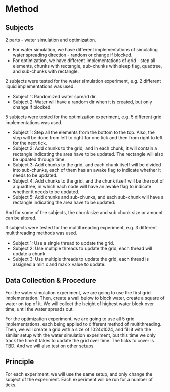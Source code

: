 # Method

## Subjects

2 parts - water simulation and optimization.

- For water simulation, we have different implementations of simulating water spreading direction - random or change if blocked.
- For optimization, we have different implementations of grid - step all elements, 
chunks with rectangle, sub-chunks with sleep flag, quadtree, and sub-chunks with rectangle.

2 subjects were tested for the water simulation experiment, e.g. 2 different liquid implementations was used.

- Subject 1: Randomized water spread dir.
- Subject 2: Water will have a random dir when it is created, but only change if blocked.

5 subjects were tested for the optimization experiment, e.g. 5 different grid implementations was used.

- Subject 1: Step all the elements from the bottom to the top. 
Also, the step will be done from left to right for one tick and then from right to left for the next tick.
- Subject 2: Add chunks to the grid, and in each chunk, it will contain a rectangle indicating the area have to be updated. 
The rectangle will also be updated through time.
- Subject 3: Add chunks to the grid, and each chunk itself will be divided into sub-chunks, each of them has an awake flag to indicate whether it needs to be updated.
- Subject 4: Add chunks to the grid, and the chunk itself will be the root of a quadtree, 
in which each node will have an awake flag to indicate whether it needs to be updated.
- Subject 5: Add chunks and sub-chunks, and each sub-chunk will have a rectangle indicating the area have to be updated.

And for some of the subjects, the chunk size and sub chunk size or amount can be altered.

3 subjects were tested for the multithreading experiment, e.g. 3 different multithreading methods was used.

- Subject 1: Use a single thread to update the grid.
- Subject 2: Use multiple threads to update the grid, each thread will update a chunk.
- Subject 3: Use multiple threads to update the grid, each thread is assigned a min x and max x value to update.

## Data Collection & Procedure

For the water simulation experiment, we are going to use the first grid implementation. 
Then, create a wall below to block water, create a square of water on top of it. We will collect the height of highest water block over time, until the water spreads out.

For the optimization experiment, we are going to use all 5 grid implementations, each being applied to different method of multithreading. 
Then, we will create a grid with a size of 1024x1024, and fill it with the similar setup with the water simulation experiment,
but this time we only track the time it takes to update the grid over time. The ticks to cover is TBD. And we will also test on other setups.

## Principle

For each experiment, we will use the same setup, and only change the subject of the experiment.
Each experiment will be run for a number of ticks.
